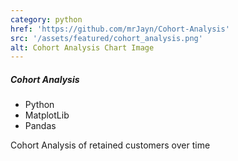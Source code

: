 ```yaml
---
category: python
href: 'https://github.com/mrJayn/Cohort-Analysis'
src: '/assets/featured/cohort_analysis.png'
alt: Cohort Analysis Chart Image
---
```


##### Cohort Analysis

-   Python
-   MatplotLib
-   Pandas

Cohort Analysis of retained customers over time
